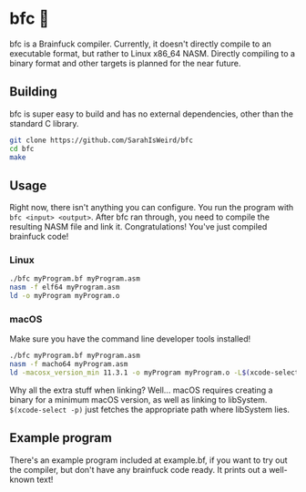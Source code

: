# bfc 🤯

bfc is a Brainfuck compiler. Currently, it doesn't directly compile to an executable format, but rather to Linux x86_64 NASM. Directly compiling to a binary format and other targets is planned for the near future.

## Building

bfc is super easy to build and has no external dependencies, other than the standard C library.

```bash
git clone https://github.com/SarahIsWeird/bfc
cd bfc
make
```

## Usage

Right now, there isn't anything you can configure. You run the program with `bfc <input> <output>`. After bfc ran through, you need to compile the resulting NASM file and link it. Congratulations! You've just compiled brainfuck code!

### Linux

```bash
./bfc myProgram.bf myProgram.asm
nasm -f elf64 myProgram.asm
ld -o myProgram myProgram.o
```

### macOS

Make sure you have the command line developer tools installed!

```bash
./bfc myProgram.bf myProgram.asm
nasm -f macho64 myProgram.asm
ld -macosx_version_min 11.3.1 -o myProgram myProgram.o -L$(xcode-select -p)/SDKs/MacOSX.sdk/usr/lib -lSystem
```

Why all the extra stuff when linking? Well... macOS requires creating a binary for a minimum macOS version, as well as linking to libSystem. `$(xcode-select -p)` just fetches the appropriate path where libSystem lies.

## Example program

There's an example program included at example.bf, if you want to try out the compiler, but don't have any brainfuck code ready. It prints out a well-known text!